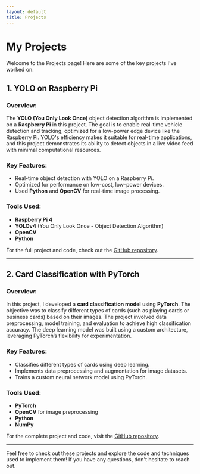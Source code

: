 ```yaml
---
layout: default
title: Projects
---
```


# My Projects

Welcome to the Projects page! Here are some of the key projects I've worked on:

## 1. YOLO on Raspberry Pi

### Overview:
The **YOLO (You Only Look Once)** object detection algorithm is implemented on a **Raspberry Pi** in this project. The goal is to enable real-time vehicle detection and tracking, optimized for a low-power edge device like the Raspberry Pi. YOLO's efficiency makes it suitable for real-time applications, and this project demonstrates its ability to detect objects in a live video feed with minimal computational resources.

### Key Features:
- Real-time object detection with YOLO on a Raspberry Pi.
- Optimized for performance on low-cost, low-power devices.
- Used **Python** and **OpenCV** for real-time image processing.

### Tools Used:
- **Raspberry Pi 4**
- **YOLOv4** (You Only Look Once - Object Detection Algorithm)
- **OpenCV**
- **Python**

For the full project and code, check out the [GitHub repository](https://github.com/your-repo-link).

---

## 2. Card Classification with PyTorch

### Overview:
In this project, I developed a **card classification model** using **PyTorch**. The objective was to classify different types of cards (such as playing cards or business cards) based on their images. The project involved data preprocessing, model training, and evaluation to achieve high classification accuracy. The deep learning model was built using a custom architecture, leveraging PyTorch’s flexibility for experimentation.

### Key Features:
- Classifies different types of cards using deep learning.
- Implements data preprocessing and augmentation for image datasets.
- Trains a custom neural network model using PyTorch.

### Tools Used:
- **PyTorch**
- **OpenCV** for image preprocessing
- **Python**
- **NumPy**

For the complete project and code, visit the [GitHub repository](https://github.com/your-repo-link).

---

Feel free to check out these projects and explore the code and techniques used to implement them! If you have any questions, don't hesitate to reach out.

